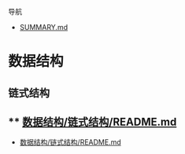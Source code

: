 导航

* [SUMMARY.md](SUMMARY.md)

# 数据结构

## 链式结构

## \*\* [数据结构/链式结构/README.md](/数据结构/链式结构/README.md)

* [数据结构/链式结构/README.md](数据结构/链式结构/README.md)



